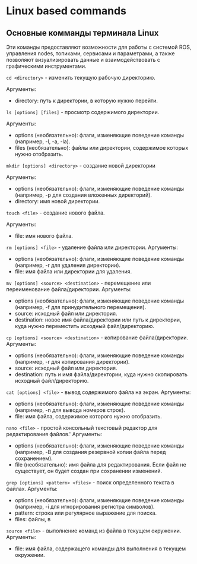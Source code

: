 # Linux based commands

## Основные комманды терминала Linux

Эти команды предоставляют возможности для работы с системой ROS, управления nodes, топиками, сервисами и параметрами, а также позволяют визуализировать данные и взаимодействовать с графическими инструментами.

`cd <directory>` - изменить текущую рабочую директорию.

Аргументы:
*  directory: путь к директории, в которую нужно перейти.

`ls [options] [files]` - просмотр содержимого директории.

Аргументы:
* options (необязательно): флаги, изменяющие поведение команды (например, -l, -a, -la).
* files (необязательно): файлы или директории, содержимое которых нужно отобразить.

`mkdir [options] <directory>` - создание новой директории

Аргументы:
* options (необязательно): флаги, изменяющие поведение команды (например, -p для создания вложенных директорий).
* directory: имя новой директории.

`touch <file>` - создание нового файла.

Аргументы:
* file: имя нового файла.


`rm [options] <file>` - удаление файла или директории.
Аргументы:
* options (необязательно): флаги, изменяющие поведение команды (например, -r для удаления директории).
* file: имя файла или директории для удаления.

`mv [options] <source> <destination>` - перемещение или переименование файла/директории.
Аргументы:
* options (необязательно): флаги, изменяющие поведение команды (например, -f для принудительного перемещения).
* source: исходный файл или директория.
* destination: новое имя файла/директории или путь к директории, куда нужно переместить исходный файл/директорию.

`cp [options] <source> <destination>` - копирование файла/директории.
Аргументы:
* options (необязательно): флаги, изменяющие поведение команды (например, -r для копирования директории).
* source: исходный файл или директория.
* destination: путь и имя файла/директории, куда нужно скопировать исходный файл/директорию.

`cat [options] <file>` - вывод содержимого файла на экран.
Аргументы:
* options (необязательно): флаги, изменяющие поведение команды (например, -n для вывода номеров строк).
* file: имя файла, содержимое которого нужно отобразить.

`nano <file>` - простой консольный текстовый редактор для редактирования файлов.'
Аргументы:
* options (необязательно): флаги, изменяющие поведение команды (например, -B для создания резервной копии файла перед сохранением).
* file (необязательно): имя файла для редактирования. Если файл не существует, он будет создан при сохранении изменений.

`grep [options] <pattern> <files>` - поиск определенного текста в файлах.
Аргументы:
* options (необязательно): флаги, изменяющие поведение команды (например, -i для игнорирования регистра символов).
* pattern: строка или регулярное выражение для поиска.
* files: файлы, в

`source <file>` - выполнение команд из файла в текущем окружении.
Аргументы:
* file: имя файла, содержащего команды для выполнения в текущем окружении.